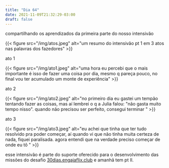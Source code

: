 ```yaml
---
title: "Dia 64"
date: 2021-11-09T21:32:29-03:00
draft: false
---
```


compartilhando os aprendizados da primeira parte do nosso intensivão 

{{< figure src="/img/atos.jpeg" alt="um resumo do intensivão pt 1 em 3 atos nas palavras dos fazedores" >}}

ato 1

{{< figure src="/img/ato1.jpeg" alt="uma hora eu percebi que o mais importante é isso de fazer uma coisa por dia, mesmo q pareça pouco, no final vou ter acumulado um monte de experiência" >}}

ato 2

{{< figure src="/img/ato2.jpeg" alt="no primeiro dia eu gastei um tempão tentando fazer as coisas, mas aí lembrei o q a Julia falou: "não gasta muito tempo nisso". quando não precisou ser perfeito, consegui terminar " >}}

ato 3

{{< figure src="/img/ato3.jpeg" alt="eu achei que tinha que ter tudo resolvido pra poder começar, aí quando vi que não tinha muita certeza de nada, fiquei paralisada. agora entendi que na verdade preciso começar de onde eu tô " >}}

esse intensivão é parte do suporte oferecido para o desenvolvimento das missões do desafio [30dias.engajaflix.club](https://30dias.engajaflix.club) e amanhã tem pt II.

